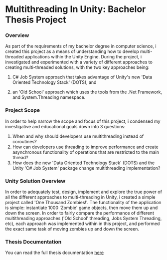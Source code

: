 # Multithreading In Unity: Bachelor Thesis Project
### Overview
As part of the requirements of my bachelor degree in computer science, i created this project as a means of understanding how to develop multi-threaded applications within the Unity Engine. 
During the project, i investigated and experimented with a variety of different approaches to creating multi-threaded solutions, with the two key approaches being:

1. C# Job System approach that takes advantage of Unity's new 'Data Oriented Technology Stack' (DOTS), and

2. an 'Old School' approach which uses the tools from the .Net Framework, and System.Threading namespace.

### Project Scope
In order to help narrow the scope and focus of this project, i condensed my investigative and educational goals down into 3 questions:

1. When and why should developers use multithreading instead of coroutines?
2. How can developers use threading to improve performance and create
asynchronous functionality of operations that are restricted to the main thread?
3. How does the new 'Data Oriented Technology Stack' (DOTS) and the Unity 'C# Job
System' package change multithreading implementation?

### Unity Solution Overview
In order to adequately test, design, implement and explore the true power of all the different approaches to multi-threading in Unity, i created a simple project called 'One Thousand Zombies!'. The functionality of the application is simple: instantiate 1000 'Zombie' game objects, then move them up and down the screen. 
In order to fairly compare the performance of different multithreading approaches ('Old School' threading, Jobs System Threading, etc), each approach was implemented within in this project, and performed the exact same task of moving zombies up and down the screen.

### Thesis Documentation
You can read the full thesis documentation [here](Thesis%20Documentation/Will.Blackney.Synopsis.Final.Draft.pdf)
